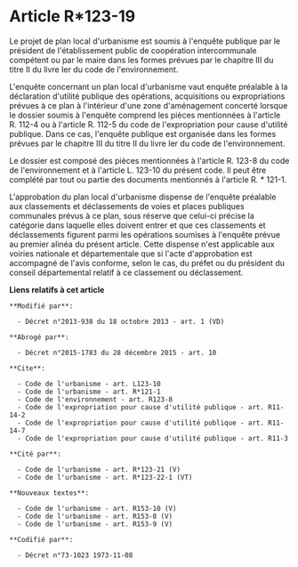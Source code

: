 # Article R*123-19

Le projet de plan local d'urbanisme est soumis à l'enquête publique par le président de l'établissement public de coopération
intercommunale compétent ou par le maire dans les formes prévues par le chapitre III du titre II du livre Ier du code de
l'environnement. 

L'enquête concernant un plan local d'urbanisme vaut enquête préalable à la déclaration d'utilité publique des opérations,
acquisitions ou expropriations prévues à ce plan à l'intérieur d'une zone d'aménagement concerté lorsque le dossier soumis à
l'enquête comprend les pièces mentionnées à l'article R. 112-4 ou à l'article R. 112-5 du code de l'expropriation pour cause
d'utilité publique. Dans ce cas, l'enquête publique est organisée dans les formes prévues par le chapitre III du titre II du
livre Ier du code de l'environnement. 

Le dossier est composé des pièces mentionnées à l'article R. 123-8 du code de l'environnement et à l'article L. 123-10 du
présent code. Il peut être complété par tout ou partie des documents mentionnés à l'article R. * 121-1. 

L'approbation du plan local d'urbanisme dispense de l'enquête préalable aux classements et déclassements de voies et places
publiques communales prévus à ce plan, sous réserve que celui-ci précise la catégorie dans laquelle elles doivent entrer et
que ces classements et déclassements figurent parmi les opérations soumises à l'enquête prévue au premier alinéa du présent
article. Cette dispense n'est applicable aux voiries nationale et départementale que si l'acte d'approbation est accompagné
de l'avis conforme, selon le cas, du préfet ou du président du conseil départemental relatif à ce classement ou déclassement.

**Liens relatifs à cet article**

	**Modifié par**:

	  - Décret n°2013-938 du 18 octobre 2013 - art. 1 (VD)

	**Abrogé par**:

	  - Décret n°2015-1783 du 28 décembre 2015 - art. 10

	**Cite**:

	  - Code de l'urbanisme - art. L123-10
	  - Code de l'urbanisme - art. R*121-1
	  - Code de l'environnement - art. R123-8
	  - Code de l'expropriation pour cause d'utilité publique - art. R11-14-2
	  - Code de l'expropriation pour cause d'utilité publique - art. R11-14-7
	  - Code de l'expropriation pour cause d'utilité publique - art. R11-3

	**Cité par**:

	  - Code de l'urbanisme - art. R*123-21 (V)
	  - Code de l'urbanisme - art. R*123-22-1 (VT)

	**Nouveaux textes**:

	  - Code de l'urbanisme - art. R153-10 (V)
	  - Code de l'urbanisme - art. R153-8 (V)
	  - Code de l'urbanisme - art. R153-9 (V)

	**Codifié par**:

	  - Décret n°73-1023 1973-11-08
